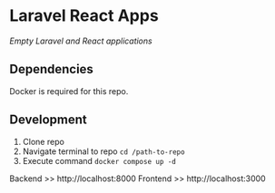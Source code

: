 # Laravel React Apps

*Empty Laravel and React applications*

## Dependencies
Docker is required for this repo.

## Development

1. Clone repo
2. Navigate terminal to repo `cd /path-to-repo`
3. Execute command `docker compose up -d`

Backend >> http://localhost:8000
Frontend >> http://localhost:3000
